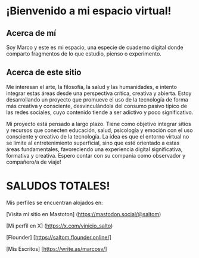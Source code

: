 # ¡Bienvenido a mi espacio virtual! 
## Acerca de mí
Soy Marco y este es mi espacio, una especie de cuaderno digital donde comparto fragmentos de lo que estudio, pienso o experimento.

## Acerca de este sitio
Me interesan el arte, la filosofía, la salud y las humanidades, e intento integrar estas áreas desde una perspectiva crítica, creativa y abierta. Estoy desarrollando un proyecto que promueve el uso de la tecnología de forma más creativa y consciente, desvinculándola del consumo pasivo típico de las redes sociales, cuyo contenido tiende a ser adictivo y poco significativo. 

Mi proyecto está pensado a largo plazo. Tiene como objetivo integrar sitios y recursos que conecten educación, salud, psicología y emoción con el uso consciente y creativo de la tecnología.
La idea es que el entorno virtual no se limite al entretenimiento superficial, sino que esté orientado a estas áreas fundamentales, favoreciendo una experiencia digital significativa, formativa y creativa. Espero contar con su compania como observador y compañero/a de viaje! 
# SALUDOS TOTALES!

Mis perfiles se encuentran alojados en: 

[Visita mi sitio en Mastoton] (https://mastodon.social/@saltom)

[Mi perfil en X]  (https://x.com/vinicio_salto)

[Flounder] [https://saltom.flounder.online/]

[Mis Escritos] [https://write.as/marcosv/]
